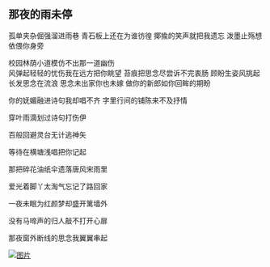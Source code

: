 ## 那夜的雨未停

   孤单夹杂倔强溜进雨巷
   青石板上还在为谁彷徨
   揶揄的笑声就把我遗忘
   泼墨止殇想依偎你身旁

   校园林荫小道模仿不出那一道幽伤   
   风弹起轻轻的忧伤我在远方把你眺望
   苔痕把思念尽尝诉不完衷肠
   顾盼生姿风挑起长发思念在流浪
   思念未出家你也未嫁
   做你的新郎如你回眸的期盼


   你的妩媚融进诗句我却唱不齐
   字里行间的铺陈来不及抒情

   穿叶雨滴划过诗句打伤伊

   百般回避灵台无计逃神矢

   等待在横塘浅唱把你记起

   那把碎花油纸伞遗落唐风宋雨里

   爱光着脚丫太淘气忘记了路回家

   一夜未眠为红颜梦却盛开篱墙外

   没有马啼声的归人敲不打开心扉

   那夜窗外断线的思念我翼翼串起


  [![图片](http://b201.photo.store.qq.com/http_imgload.cgi?/rurl4_b=954f7942945f838e6758c4450ab1bb91d9d1bdf4afe474ebe4967473359995ce7c91ebce4e79b9e5b4b9abdb9d63019245eec64a3d61886b4877ec1d9a73c386f266889c1fae491ea069add2a9ce45fc82f62a83&a=201&b=201)](http://b201.photo.store.qq.com/http_imgload.cgi?/rurl4_b=954f7942945f838e6758c4450ab1bb91d9d1bdf4afe474ebe4967473359995ce7c91ebce4e79b9e5b4b9abdb9d63019245eec64a3d61886b4877ec1d9a73c386f266889c1fae491ea069add2a9ce45fc82f62a83&a=201&b=201)